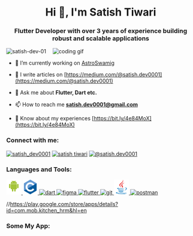 <h1 align="center">Hi 👋, I'm Satish Tiwari</h1>
<h3 align="center">Flutter Developer with over 3 years of experience building robust and scalable applications</h3>
<img align="right" alt="coding gif" width="380" src="https://user-images.githubusercontent.com/55389276/140866485-8fb1c876-9a8f-4d6a-98dc-08c4981eaf70.gif">

<p align="left"> <img src="https://komarev.com/ghpvc/?username=satish-dev-01&label=Profile%20views&color=0e75b6&style=flat" alt="satish-dev-01" /> </p>

- 🔭 I’m currently working on [AstroSwamig](https://play.google.com/store/search?q=astroswamig&c=apps&hl=en)

- 📝 I write articles on [https://medium.com/@satish.dev0001](https://medium.com/@satish.dev0001)

- 💬 Ask me about **Flutter, Dart etc.**

- 📫 How to reach me **satish.dev0001@gmail.com**

- 📄 Know about my experiences [https://bit.ly/4e84MoX](https://bit.ly/4e84MoX)

<h3 align="left">Connect with me:</h3>
<p align="left">
<a href="https://twitter.com/satish_dev0001" target="blank"><img align="center" src="https://raw.githubusercontent.com/rahuldkjain/github-profile-readme-generator/master/src/images/icons/Social/twitter.svg" alt="satish_dev0001" height="30" width="40" /></a>
<a href="https://linkedin.com/in/satish tiwari" target="blank"><img align="center" src="https://raw.githubusercontent.com/rahuldkjain/github-profile-readme-generator/master/src/images/icons/Social/linked-in-alt.svg" alt="satish tiwari" height="30" width="40" /></a>
<a href="https://medium.com/@satish.dev0001" target="blank"><img align="center" src="https://raw.githubusercontent.com/rahuldkjain/github-profile-readme-generator/master/src/images/icons/Social/medium.svg" alt="@satish.dev0001" height="30" width="40" /></a>
</p>

<h3 align="left">Languages and Tools:</h3>
<p align="left"> <a href="https://developer.android.com" target="_blank" rel="noreferrer"> <img src="https://raw.githubusercontent.com/devicons/devicon/master/icons/android/android-original-wordmark.svg" alt="android" width="40" height="40"/> </a> <a href="https://www.cprogramming.com/" target="_blank" rel="noreferrer"> <img src="https://raw.githubusercontent.com/devicons/devicon/master/icons/c/c-original.svg" alt="c" width="40" height="40"/> </a> <a href="https://dart.dev" target="_blank" rel="noreferrer"> <img src="https://www.vectorlogo.zone/logos/dartlang/dartlang-icon.svg" alt="dart" width="40" height="40"/> </a> <a href="https://www.figma.com/" target="_blank" rel="noreferrer"> <img src="https://www.vectorlogo.zone/logos/figma/figma-icon.svg" alt="figma" width="40" height="40"/> </a> <a href="https://flutter.dev" target="_blank" rel="noreferrer"> <img src="https://www.vectorlogo.zone/logos/flutterio/flutterio-icon.svg" alt="flutter" width="40" height="40"/> </a> <a href="https://git-scm.com/" target="_blank" rel="noreferrer"> <img src="https://www.vectorlogo.zone/logos/git-scm/git-scm-icon.svg" alt="git" width="40" height="40"/> </a> <a href="https://www.java.com" target="_blank" rel="noreferrer"> <img src="https://raw.githubusercontent.com/devicons/devicon/master/icons/java/java-original.svg" alt="java" width="40" height="40"/> </a> <a href="https://postman.com" target="_blank" rel="noreferrer"> <img src="https://www.vectorlogo.zone/logos/getpostman/getpostman-icon.svg" alt="postman" width="40" height="40"/> </a> </p>

//https://play.google.com/store/apps/details?id=com.mob.kitchen_hrm&hl=en
<h3 align="left">Some My App:</h3>
